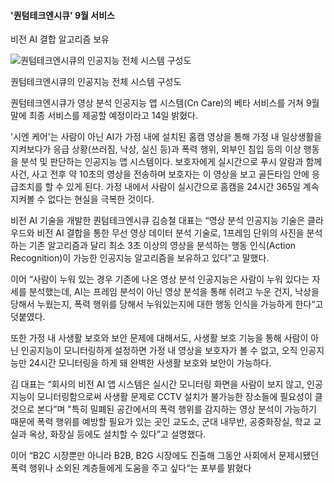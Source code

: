 


#### '퀀텀테크엔시큐' 9월 서비스  
비전 AI 결합 알고리즘 보유

![퀀텀테크엔시큐의 인공지능 전체 시스템 구성도](https://cdn.hitech.co.kr/news/photo/202206/11771_11147_5552.jpg)

퀀텀테크엔시큐의 인공지능 전체 시스템 구성도

퀀텀테크엔시큐가 영상 분석 인공지능 앱 시스템(Cn Care)의 베타 서비스를 거쳐 9월 말에 최종 서비스를 제공할 예정이라고 14일 밝혔다.

'시엔 케어'는 사람이 아닌 AI가 가정 내에 설치된 홈캠 영상을 통해 가정 내 일상생활을 지켜보다가 응급 상황(쓰러짐, 낙상, 실신 등)과 폭력 행위, 외부인 침입 등의 이상 행동을 분석 및 판단하는 인공지능 앱 시스템이다. 보호자에게 실시간으로 푸시 알람과 함께 사건, 사고 전후 약 10초의 영상을 전송하며 보호자는 이 영상을 보고 골든타임 안에 응급조치를 할 수 있게 된다. 가정 내에서 사람이 실시간으로 홈캠을 24시간 365일 계속 지켜볼 수 없다는 현실을 극복한 것이다.

비전 AI 기술을 개발한 퀀텀테크엔시큐 김승철 대표는 “영상 분석 인공지능 기술은 클라우드와 비전 AI 결합을 통한 무선 영상 데이터 분석 기술로, 1프레임 단위의 사진을 분석하는 기존 알고리즘과 달리 최소 3초 이상의 영상을 분석하는 행동 인식(Action Recognition)이 가능한 인공지능 알고리즘을 보유하고 있다”고 말했다.

이어 “사람이 누워 있는 경우 기존에 나온 영상 분석 인공지능은 사람이 누워 있다는 자세를 분석했는데, AI는 프레임 분석이 아닌 영상 분석을 통해 쉬려고 누운 건지, 낙상을 당해서 누웠는지, 폭력 행위를 당해서 누워있는지에 대한 행동 인식을 가능하게 한다“고 덧붙였다.

또한 가정 내 사생활 보호와 보안 문제에 대해서도, 사생활 보호 기능을 통해 사람이 아닌 인공지능이 모니터링하게 설정하면 가정 내 영상을 보호자가 볼 수 없고, 오직 인공지능만 24시간 모니터링을 하게 돼 완벽한 사생활 보호와 보안이 가능하다.

김 대표는 “회사의 비전 AI 앱 시스템은 실시간 모니터링 화면을 사람이 보지 않고, 인공지능이 모니터링함으로써 사생활 문제로 CCTV 설치가 불가능한 장소들에 필요성이 클 것으로 본다”며 "특히 밀폐된 공간에서의 폭력 행위를 감지하는 영상 분석이 가능하기 때문에 폭력 행위를 예방할 필요가 있는 곳인 교도소, 군대 내무반, 공중화장실, 학교 교실과 옥상, 화장실 등에도 설치할 수 있다”고 설명했다.

이어 “B2C 시장뿐만 아니라 B2B, B2G 시장에도 진출해 그동안 사회에서 문제시됐던 폭력 행위나 소외된 계층들에게 도움을 주고 싶다“는 포부를 밝혔다